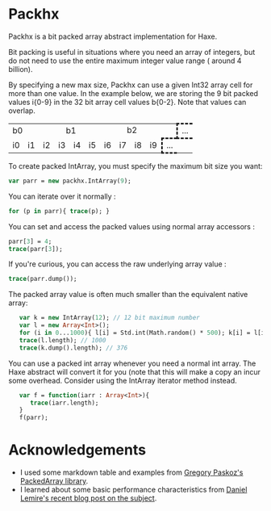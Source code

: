 # Packhx

Packhx is a bit packed array abstract implementation for Haxe.


Bit packing is useful in situations where you need an array of integers, but do 
not need to use the entire maximum integer value range ( around 4 billion).

By specifying a new max size, Packhx can use a given Int32 array cell for more
than one value. In the example below, we are storing the 9 bit packed values i{0-9} in
the 32 bit array cell values b{0-2}.  Note that values can overlap.

<table class="monospace">
  <tr>
    <td colspan="32">b0</td>
    <td colspan="32">b1</td>
    <td colspan="32">b2</td>
    <td style="border-style: dashed; border-right: none;">...</td>
  </tr>
  <tr>
    <td colspan="9">i0</td>
    <td colspan="9">i1</td>
    <td colspan="9">i2</td>
    <td colspan="9">i3</td>
    <td colspan="9">i4</td>
    <td colspan="9">i5</td>
    <td colspan="9">i6</td>
    <td colspan="9">i7</td>
    <td colspan="9">i8</td>
    <td colspan="9">i9</td>
    <td style="border-style: dashed; border-right: none;">...</td>
  </tr>
</table>

To create packed IntArray, you must specify the maximum bit size you want:

```haxe
var parr = new packhx.IntArray(9);
```

You can iterate over it normally : 

```haxe
for (p in parr){ trace(p); }
```

You can set and access the packed values using normal array accessors :

```haxe
parr[3] = 4;
trace(parr[3]);
```

If you're curious, you can access the raw underlying array value : 
```haxe
trace(parr.dump());
```

The packed array value is often much smaller than the equivalent native array:
```haxe
   var k = new IntArray(12); // 12 bit maximum number
   var l = new Array<Int>();
   for (i in 0...1000){ l[i] = Std.int(Math.random() * 500); k[i] = l[i]; }
   trace(l.length); // 1000
   trace(k.dump().length); // 376
```

You can use a packed int array whenever you need a normal int array.  The Haxe
abstract will convert it for you (note that this will make a copy an incur some
overhead.  Consider using the IntArray iterator method instead.

```haxe
   var f = function(iarr : Array<Int>){
      trace(iarr.length);
   }
   f(parr);
```


# Acknowledgements

* I used some markdown table and examples from [Gregory Paskoz's PackedArray library][gpaskoz].
* I learned about some basic performance characteristics from [Daniel Lemire's
recent blog post on the
subject][lemire].

[gpaskoz]: https://github.com/gpakosz/PackedArray
[lemire]: http://lemire.me/blog/archives/2012/03/06/how-fast-is-bit-packing/
